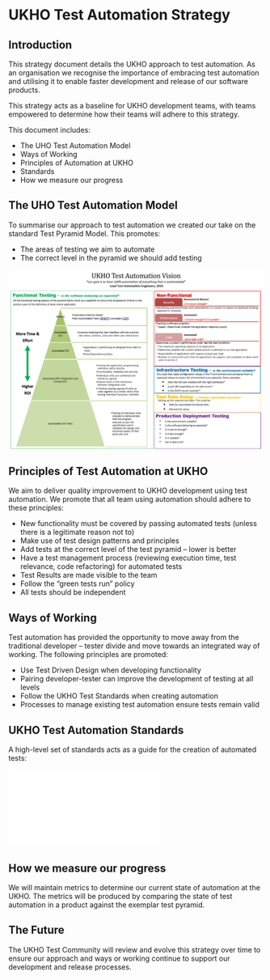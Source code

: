 # UKHO Test Automation Strategy

## Introduction

This strategy document details the UKHO approach to test automation. As an organisation we recognise the importance of embracing test automation and utilising it to enable faster development and release of our software products.

This strategy acts as a baseline for UKHO development teams, with teams empowered to determine how their teams will adhere to this strategy.

This document includes:

* The UHO Test Automation Model
* Ways of Working
* Principles of Automation at UKHO
* Standards
* How we measure our progress

## The UHO Test Automation Model

To summarise our approach to test automation we created our take on the standard Test Pyramid Model. This promotes:

* The areas of testing we aim to automate
* The correct level in the pyramid we should add testing

![Test Automation Vision Diagram](test-automation-vision.png)

## Principles of Test Automation at UKHO

We aim to deliver quality improvement to UKHO development using test automation. We promote that all team using automation should adhere to these principles:

* New functionality must be covered by passing automated tests (unless there is a legitimate reason not to)
* Make use of test design patterns and principles
* Add tests at the correct level of the test pyramid – lower is better
* Have a test management process (reviewing execution time, test relevance, code refactoring) for automated tests
* Test Results are made visible to the team
* Follow the “green tests run” policy
* All tests should be independent

## Ways of Working

Test automation has provided the opportunity to move away from the traditional developer – tester divide and move towards an integrated way of working. The following principles are promoted: 

* Use Test Driven Design when developing functionality
* Pairing developer-tester can improve the development of testing at all levels
* Follow the UKHO Test Standards when creating automation
* Processes to manage existing test automation ensure tests remain valid

## UKHO Test Automation Standards

A high-level set of standards acts as a guide for the creation of automated tests:

![Test Automation Standards](test-automation-vision.md)

## How we measure our progress

We will maintain metrics to determine our current state of automation at the UKHO. The metrics will be produced by comparing the state of test automation in a product against the exemplar test pyramid.

## The Future

The UKHO Test Community will review and evolve this strategy over time to ensure our approach and ways or working continue to support our development and release processes.

